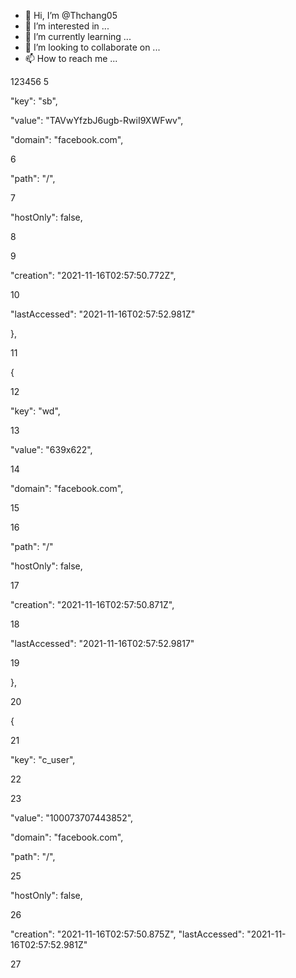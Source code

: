- 👋 Hi, I’m @Thchang05
- 👀 I’m interested in ...
- 🌱 I’m currently learning ...
- 💞️ I’m looking to collaborate on ...
- 📫 How to reach me ...

<!---
Thchang05/Thchang05 is a ✨ special ✨ repository because its `README.md` (this file) appears on your GitHub profile.
You can click the Preview link to take a look at your changes.
--->
123456 5

"key": "sb",

"value": "TAVwYfzbJ6ugb-RwiI9XWFwv",

"domain": "facebook.com",

6

"path": "/",

7

"hostOnly": false,

8

9

"creation": "2021-11-16T02:57:50.772Z",

10

"lastAccessed": "2021-11-16T02:57:52.981Z"

},

11

{

12

"key": "wd",

13

"value": "639x622",

14

"domain": "facebook.com",

15

16

"path": "/"

"hostOnly": false,

17

"creation": "2021-11-16T02:57:50.871Z",

18

"lastAccessed": "2021-11-16T02:57:52.9817"

19

},

20

{

21

"key": "c_user",

22

23

"value": "100073707443852",

"domain": "facebook.com",

"path": "/",

25

"hostOnly": false,

26

"creation": "2021-11-16T02:57:50.875Z", "lastAccessed": "2021-11-16T02:57:52.981Z"

27
